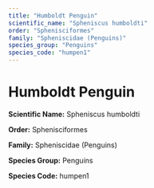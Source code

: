 ```yaml
---
title: "Humboldt Penguin"
scientific_name: "Spheniscus humboldti"
order: "Sphenisciformes"
family: "Spheniscidae (Penguins)"
species_group: "Penguins"
species_code: "humpen1"
---
```


# Humboldt Penguin

**Scientific Name:** Spheniscus humboldti

**Order:** Sphenisciformes

**Family:** Spheniscidae (Penguins)

**Species Group:** Penguins

**Species Code:** humpen1
